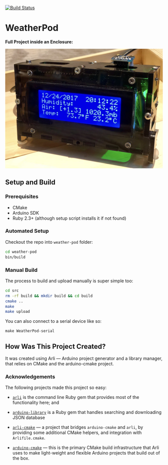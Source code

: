 [![Build Status](https://travis-ci.org/kigster/weather-pod.svg?branch=master)](https://travis-ci.org/kigster/weather-pod)

# WeatherPod

**Full Project inside an Enclosure:**

![screen](doc/weather-pod.jpg)

## Setup and Build

### Prerequisites 

 * CMake
 * Arduino SDK
 * Ruby 2.3+ (although setup script installs it if not found)

### Automated Setup

Checkout the repo into `weather-pod` folder:

```bash
cd weather-pod
bin/build
```

### Manual Build

The process to build and upload manually is super simple too:

```bash
cd src
rm -rf build && mkdir build && cd build
cmake ..
make 
make upload
```

You can also connect to a serial device like so:

```
make WeatherPod-serial
```

## How Was This Project Created?

It was created using Arli — Arduino project generator and a library manager, that relies on CMake and the arduino-cmake project. 

### Acknowledgements

The following projects made this project so easy:

 * [`arli`](https://github.com/kigster/arli) is the command line Ruby gem that provides most of the functionality here; and

 * [`arduino-library`](https://github.com/kigster/arduino-library) is a Ruby gem that handles searching and downloading JSON database

 * [`arli-cmake`](https://github.com/kigster/arli-cmake) — a project that bridges `arduino-cmake` and `arli`, by providing some additional CMake helpers, and integration with `Arlifile.cmake`.

 * [`arduino-cmake`](https://github.com/arduino-cmake/arduino-cmake) — this is the primary CMake build infrastructure that Arli uses to make light-weight and flexible Arduino projects that build out of the box.
